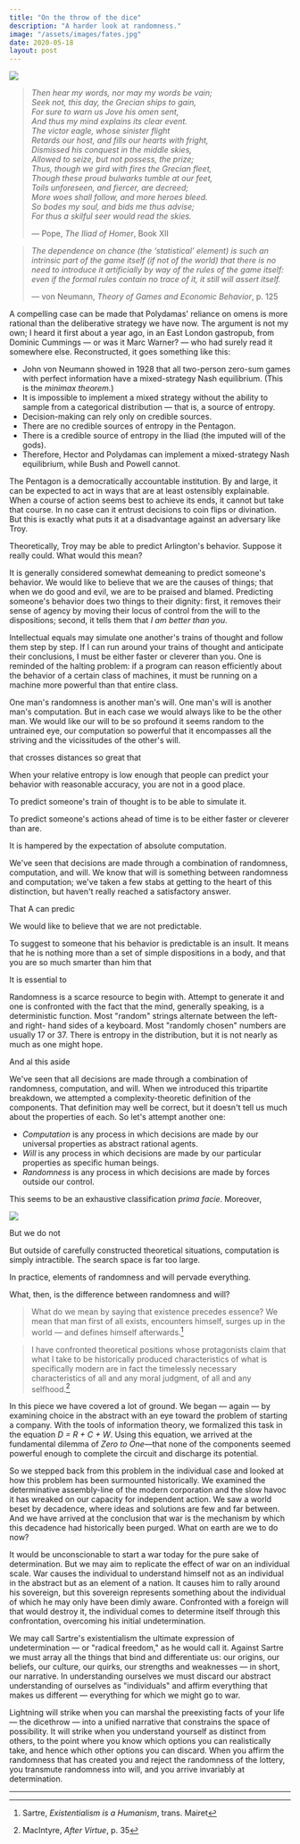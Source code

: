 ```yaml
---
title: "On the throw of the dice"
description: "A harder look at randomness."
image: "/assets/images/fates.jpg"
date: 2020-05-18
layout: post
---
```


![](/assets/images/fates.jpg)

> _Then hear my words, nor may my words be vain;  
> Seek not, this day, the Grecian ships to gain,  
> For sure to warn us Jove his omen sent,  
> And thus my mind explains its clear event.  
> The victor eagle, whose sinister flight  
> Retards our host, and fills our hearts with fright,  
> Dismissed his conquest in the middle skies,  
> Allowed to seize, but not possess, the prize;  
> Thus, though we gird with fires the Grecian fleet,  
> Though these proud bulwarks tumble at our feet,  
> Toils unforeseen, and fiercer, are decreed;  
> More woes shall follow, and more heroes bleed.  
> So bodes my soul, and bids me thus advise;  
> For thus a skilful seer would read the skies._
>
> — Pope, _The Iliad of Homer_, Book XII

> _The dependence on chance (the ‘statistical’ element) is such an intrinsic part of the game itself (if not of the world) that there is no need to introduce it artificially by way of the rules of the game itself: even if the formal rules contain no trace of it, it still will assert itself._
>
> — von Neumann, _Theory of Games and Economic Behavior_, p. 125

A compelling case can be made that Polydamas' reliance on omens is more rational than the deliberative strategy we have now. The argument is not my own; I heard it first about a year ago, in an East London gastropub, from Dominic Cummings — or was it Marc Warner? — who had surely read it somewhere else. Reconstructed, it goes something like this:

- John von Neumann showed in 1928 that all two-person zero-sum games with perfect information have a mixed-strategy Nash equilibrium. (This is the _minimax theorem._)
- It is impossible to implement a mixed strategy without the ability to sample from a categorical distribution — that is, a source of entropy.
- Decision-making can rely only on credible sources.
- There are no credible sources of entropy in the Pentagon.
- There is a credible source of entropy in the Iliad (the imputed will of the gods).
- Therefore, Hector and Polydamas can implement a mixed-strategy Nash equilibrium, while Bush and Powell cannot.

The Pentagon is a democratically accountable institution. By and large, it can be expected to act in ways that are at least ostensibly explainable. When a course of action seems best to achieve its ends, it cannot but take that course. In no case can it entrust decisions to coin flips or divination. But this is exactly what puts it at a disadvantage against an adversary like Troy.

Theoretically, Troy may be able to predict Arlington's behavior. Suppose it really could. What would this mean?

It is generally considered somewhat demeaning to predict someone's behavior. We would like to believe that we are the causes of things; that when we do good and evil, we are to be praised and blamed. Predicting someone's behavior does two things to their dignity: first, it removes their sense of agency by moving their locus of control from the will to the dispositions; second, it tells them that _I am better than you_.

Intellectual equals may simulate one another's trains of thought and follow them step by step. If I can run around your trains of thought and anticipate their conclusions, I must be either faster or cleverer than you. One is reminded of the halting problem: if a program can reason efficiently about the behavior of a certain class of machines, it must be running on a machine more powerful than that entire class. 

One man's randomness is another man's will. One man's will is another man's computation. But in each case we would always like to be the other man. We would like our will to be so profound it seems random to the untrained eye, our computation so powerful that it encompasses all the striving and the vicissitudes of the other's will.

that crosses distances so great that 



When your relative entropy is low enough that people can predict your behavior with reasonable accuracy, you are not in a good place.

To predict someone's train of thought is to be able to simulate it.

To predict someone's actions ahead of time is to be either faster or cleverer than are.

It is hampered by the expectation of absolute computation.

We've seen that decisions are made through a combination of randomness, computation, and will. We know that will is something between randomness and computation; we've taken a few stabs at getting to the heart of this distinction, but haven't really reached a satisfactory answer.

That A can predic

We would like to believe that we are not predictable.

To suggest to someone that his behavior is predictable is an insult. It means that he is nothing more than a set of simple dispositions in a body, and that you are so much smarter than him that

It is essential to

Randomness is a scarce resource to begin with. Attempt to generate it and one is confronted with the fact that the mind, generally speaking, is a deterministic function. Most "random" strings alternate between the left- and right- hand sides of a keyboard. Most "randomly chosen" numbers are usually 17 or 37. There is entropy in the distribution, but it is not nearly as much as one might hope.

And al this aside

We've seen that all decisions are made through a combination of randomness, computation, and will. When we introduced this tripartite breakdown, we attempted a complexity-theoretic definition of the components. That definition may well be correct, but it doesn't tell us much about the properties of each. So let's attempt another one:

- _Computation_ is any process in which decisions are made by our universal properties as abstract rational agents.
- _Will_ is any process in which decisions are made by our particular properties as specific human beings.
- _Randomness_ is any process in which decisions are made by forces outside our control.

This seems to be an exhaustive classification _prima facie_. Moreover,

![](/assets/images/ear-red.png)

But we do not

But outside of carefully constructed theoretical situations, computation is simply intractible. The search space is far too large.

In practice, elements of randomness and will pervade everything.

What, then, is the difference between randomness and will?

> What do we mean by saying that existence precedes essence? We mean that man first of all exists, encounters himself, surges up in the world — and defines himself afterwards.[^sartre]

> I have confronted theoretical positions whose protagonists claim that what I take to be historically produced characteristics of what is specifically modern are in fact the timelessly necessary characteristics of all and any moral judgment, of all and any selfhood.[^macintyre]

[^sartre]: Sartre, _Existentialism is a Humanism_, trans. Mairet
[^carlyle]: Carlyle, _On Heroes, Hero-Worship, and the Heroic in History_ (The Hero as Divinity)
[^macintyre]: MacIntyre, _After Virtue_, p. 35

In this piece we have covered a lot of ground. We began — again — by examining choice in the abstract with an eye toward the problem of starting a company. With the tools of information theory, we formalized this task in the equation _D = R + C + W_. Using this equation, we arrived at the fundamental dilemma of _Zero to One_—that none of the components seemed powerful enough to complete the circuit and discharge its potential.

So we stepped back from this problem in the individual case and looked at how this problem has been surmounted historically. We examined the determinative assembly-line of the modern corporation and the slow havoc it has wreaked on our capacity for independent action. We saw a world beset by decadence, where ideas and solutions are few and far between. And we have arrived at the conclusion that war is the mechanism by which this decadence had historically been purged. What on earth are we to do now?

It would be unconscionable to start a war today for the pure sake of determination. But we may aim to replicate the effect of war on an individual scale. War causes the individual to understand himself not as an individual in the abstract but as an element of a nation. It causes him to rally around his sovereign, but this sovereign represents something about the individual of which he may only have been dimly aware. Confronted with a foreign will that would destroy it, the individual comes to determine itself through this confrontation, overcoming his initial undetermination.

We may call Sartre's existentialism the ultimate expression of undetermination — or "radical freedom," as he would call it. Against Sartre we must array all the things that bind and differentiate us: our origins, our beliefs, our culture, our quirks, our strengths and weaknesses — in short, our narrative. In understanding ourselves we must discard our abstract understanding of ourselves as "individuals" and affirm everything that makes us different — everything for which we might go to war.

Lightning will strike when you can marshal the preexisting facts of your life — the dicethrow — into a unified narrative that constrains the space of possibility. It will strike when you understand yourself as distinct from others, to the point where you know which options you can realistically take, and hence which other options you can discard. When you affirm the randomness that has created you and reject the randomness of the lottery, you transmute randomness into will, and you arrive invariably at determination.

---
